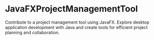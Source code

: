 # JavaFXProjectManagementTool
Contribute to a project management tool using JavaFX. Explore desktop application development with Java and create tools for efficient project planning and collaboration.

